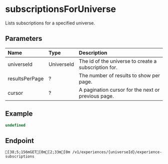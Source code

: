 
# subscriptionsForUniverse
Lists subscriptions for a specified universe.


## Parameters
| Name           | Type       | Description                                          |
| :------------- | :--------- | :--------------------------------------------------- |
| universeId     | UniverseId | The id of the universe to create a subscription for. |
| resultsPerPage | ?          | The number of results to show per page.              |
| cursor         | ?          | A pagination cursor for the next or previous page.   |



## Example
```js copy showLineNumbers
undefined 
```

## Endpoint
```ansi
[38;5;156mGET[0m[2;33m[0m /v1/experiences/{universeId}/experience-subscriptions
```
  
